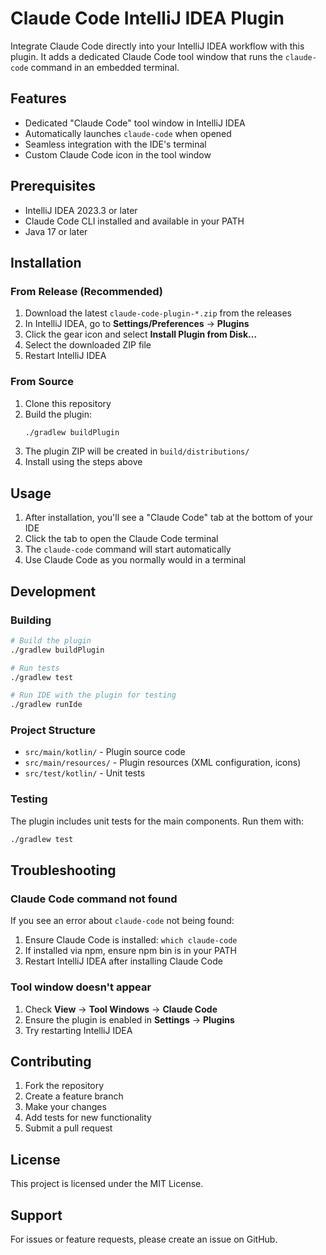 # Claude Code IntelliJ IDEA Plugin

Integrate Claude Code directly into your IntelliJ IDEA workflow with this plugin. It adds a dedicated Claude Code tool window that runs the `claude-code` command in an embedded terminal.

## Features

- Dedicated "Claude Code" tool window in IntelliJ IDEA
- Automatically launches `claude-code` when opened
- Seamless integration with the IDE's terminal
- Custom Claude Code icon in the tool window

## Prerequisites

- IntelliJ IDEA 2023.3 or later
- Claude Code CLI installed and available in your PATH
- Java 17 or later

## Installation

### From Release (Recommended)

1. Download the latest `claude-code-plugin-*.zip` from the releases
2. In IntelliJ IDEA, go to **Settings/Preferences** → **Plugins**
3. Click the gear icon and select **Install Plugin from Disk...**
4. Select the downloaded ZIP file
5. Restart IntelliJ IDEA

### From Source

1. Clone this repository
2. Build the plugin:
   ```bash
   ./gradlew buildPlugin
   ```
3. The plugin ZIP will be created in `build/distributions/`
4. Install using the steps above

## Usage

1. After installation, you'll see a "Claude Code" tab at the bottom of your IDE
2. Click the tab to open the Claude Code terminal
3. The `claude-code` command will start automatically
4. Use Claude Code as you normally would in a terminal

## Development

### Building

```bash
# Build the plugin
./gradlew buildPlugin

# Run tests
./gradlew test

# Run IDE with the plugin for testing
./gradlew runIde
```

### Project Structure

- `src/main/kotlin/` - Plugin source code
- `src/main/resources/` - Plugin resources (XML configuration, icons)
- `src/test/kotlin/` - Unit tests

### Testing

The plugin includes unit tests for the main components. Run them with:

```bash
./gradlew test
```

## Troubleshooting

### Claude Code command not found

If you see an error about `claude-code` not being found:

1. Ensure Claude Code is installed: `which claude-code`
2. If installed via npm, ensure npm bin is in your PATH
3. Restart IntelliJ IDEA after installing Claude Code

### Tool window doesn't appear

1. Check **View** → **Tool Windows** → **Claude Code**
2. Ensure the plugin is enabled in **Settings** → **Plugins**
3. Try restarting IntelliJ IDEA

## Contributing

1. Fork the repository
2. Create a feature branch
3. Make your changes
4. Add tests for new functionality
5. Submit a pull request

## License

This project is licensed under the MIT License.

## Support

For issues or feature requests, please create an issue on GitHub.